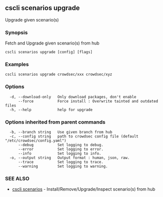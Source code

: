 ## cscli scenarios upgrade

Upgrade given scenario(s)

### Synopsis

Fetch and Upgrade given scenario(s) from hub

```
cscli scenarios upgrade [config] [flags]
```

### Examples

```
cscli scenarios upgrade crowdsec/xxx crowdsec/xyz
```

### Options

```
  -d, --download-only   Only download packages, don't enable
      --force           Force install : Overwrite tainted and outdated files
  -h, --help            help for upgrade
```

### Options inherited from parent commands

```
  -b, --branch string   Use given branch from hub
  -c, --config string   path to crowdsec config file (default "/etc/crowdsec/config.yaml")
      --debug           Set logging to debug.
      --error           Set logging to error.
      --info            Set logging to info.
  -o, --output string   Output format : human, json, raw.
      --trace           Set logging to trace.
      --warning         Set logging to warning.
```

### SEE ALSO

* [cscli scenarios](cscli_scenarios.md)	 - Install/Remove/Upgrade/Inspect scenario(s) from hub


